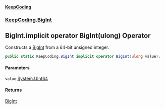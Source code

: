 #### [KeepCoding](index.md 'index')
### [KeepCoding](KeepCoding.md 'KeepCoding').[BigInt](BigInt.md 'KeepCoding.BigInt')
## BigInt.implicit operator BigInt(ulong) Operator
Constructs a [BigInt](BigInt.md 'KeepCoding.BigInt') from a 64-bit unsigned integer.  
```csharp
public static KeepCoding.BigInt implicit operator BigInt(ulong value);
```
#### Parameters
<a name='KeepCoding.BigInt.op_ImplicitKeepCoding.BigInt(ulong).value'></a>
`value` [System.UInt64](https://docs.microsoft.com/en-us/dotnet/api/System.UInt64 'System.UInt64')  
  
#### Returns
[BigInt](BigInt.md 'KeepCoding.BigInt')  
